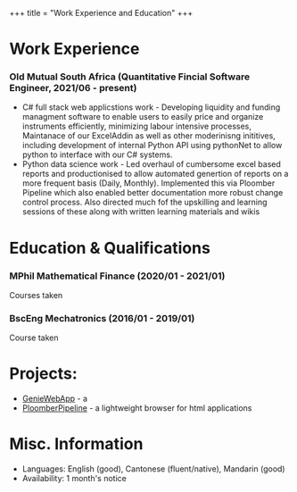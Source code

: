 +++
title = "Work Experience and Education"
+++

# Work Experience

### Old Mutual South Africa (Quantitative Fincial Software Engineer, 2021/06 - present) 
* C# full stack web applicstions work - Developing liquidity and funding managment software to enable users to easily price and organize instruments efficiently, minimizing labour intensive processes, Maintanace of our ExcelAddin as well as other moderinisng inititives, including development of internal Python API using pythonNet to allow python to interface with our C# systems.
* Python data science work - Led overhaul of cumbersome excel based reports and productionised to allow  automated genertion of reports on a more frequent basis (Daily, Monthly). Implemented this via Ploomber Pipeline which also enabled better documentation more robust change control process. Also directed much fof the upskilling and learning sessions of these along with written learning materials and wikis

# Education & Qualifications

### MPhil Mathematical Finance (2020/01 - 2021/01)
Courses taken 

### BscEng Mechatronics (2016/01 - 2019/01)
Course taken

# Projects: 
* [GenieWebApp](https://github.com/casualwriter/powerpage) - a 
* [PloomberPipeline](https://github.com/casualwriter/powerpage) - a lightweight browser for html applications


# Misc. Information
* Languages: English (good), Cantonese (fluent/native), Mandarin (good)
* Availability: 1 month's notice